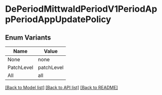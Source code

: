 # DePeriodMittwaldPeriodV1PeriodAppPeriodAppUpdatePolicy

## Enum Variants

| Name | Value |
|---- | -----|
| None | none |
| PatchLevel | patchLevel |
| All | all |


[[Back to Model list]](../README.md#documentation-for-models) [[Back to API list]](../README.md#documentation-for-api-endpoints) [[Back to README]](../README.md)


